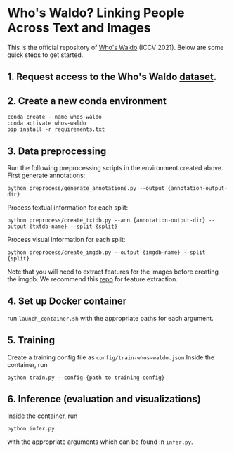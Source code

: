 # Who's Waldo? Linking People Across Text and Images
This is the official repository of [Who's Waldo](https://arxiv.org/abs/2108.07253) (ICCV 2021). Below are some quick steps to get started.

## 1. Request access to the Who's Waldo [dataset](https://whoswaldo.github.io/dataset).
## 2. Create a new conda environment
```
conda create --name whos-waldo
conda activate whos-waldo
pip install -r requirements.txt
```
## 3. Data preprocessing
Run the following preprocessing scripts in the environment created above.
First generate annotations:
```
python preprocess/generate_annotations.py --output {annotation-output-dir}
```
Process textual information for each split:
```
python preprocess/create_txtdb.py --ann {annotation-output-dir} --output {txtdb-name} --split {split}
```
Process visual information for each split:
```
python preprocess/create_imgdb.py --output {imgdb-name} --split {split}
```
Note that you will need to extract features for the images before creating the imgdb. We recommend this [repo](https://github.com/peteanderson80/bottom-up-attention) for feature extraction.

## 4. Set up Docker container
run ```launch_container.sh``` with the appropriate paths for each argument. 

## 5. Training
Create a training config file as ```config/train-whos-waldo.json```
Inside the container, run 
```
python train.py --config {path to training config}
```

## 6. Inference (evaluation and visualizations)
Inside the container, run 
```
python infer.py
```
with the appropriate arguments which can be found in ```infer.py```.
